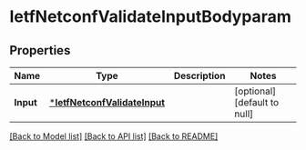 # IetfNetconfValidateInputBodyparam

## Properties
Name | Type | Description | Notes
------------ | ------------- | ------------- | -------------
**Input** | [***IetfNetconfValidateInput**](ietf.netconf.validate.Input.md) |  | [optional] [default to null]

[[Back to Model list]](../README.md#documentation-for-models) [[Back to API list]](../README.md#documentation-for-api-endpoints) [[Back to README]](../README.md)



